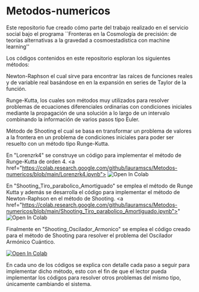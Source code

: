 # Metodos-numericos

Este repositorio fue creado cómo parte del trabajo realizado en el servicio social bajo el programa ``Fronteras en la Cosmología de precisión: de teorías alternativas a la gravedad a cosmoestadística con machine learning''

Los códigos contenidos en este repositorio esploran los siguientes métodos:

Newton-Raphson el cual sirve para encontrar las raíces de funciones reales y de variable real basándose en en la expansión en series de Taylor de la función. 

Runge-Kutta, los cuales son métodos muy utilizados para resolver problemas de ecuaciones diferenciales ordinarias con condiciones iniciales mediante la propagación de una solución a lo largo de un intervalo combinando la información de varios pasos tipo Euler. 

Método de Shooting el cual se basa en transformar un problema de valores a la frontera en un problema de condiciones iniciales para poder ser resuelto con un método tipo Runge-Kutta.

En "Lorenzrk4" se construye un código para implementar el método de Runge-Kutta de orden 4.
<a href=\"https://colab.research.google.com/github/lauramscs/Metodos-numericos/blob/main/Lorenzrk4.ipynb">
   <img src="https://colab.research.google.com/assets/colab-badge.svg" alt="Open In Colab"/>
</a>   


En "Shooting_Tiro_parabolico_Amortiguado" se emplea el método de Runge Kutta y además se desarrolla el código para implementar el método de Newton-Raphson en el método de Shooting. 
<a href=\"https://colab.research.google.com/github/lauramscs/Metodos-numericos/blob/main/Shooting_Tiro_parabolico_Amortiguado.ipynb">"
  <img src="https://colab.research.google.com/assets/colab-badge.svg" alt="Open In Colab"/>
</a>

Finalmente en  "Shooting_Oscilador_Armonico" se emplea el código creado para el método de Shooting para resolver el problema del Oscilador Armónico Cuántico.

<a href="https://colab.research.google.com/github/lauramscs/Metodos-numericos/blob/main/Shooting_Oscilador_Armonico.ipynb">
  <img src="https://colab.research.google.com/assets/colab-badge.svg" alt="Open In Colab"/>
</a>


En cada uno de los códigos se explica con detalle cada paso a seguir para implementar dicho método, esto con el fin de que el lector pueda implementar los códigos para resolver otros problemas del mismo tipo, únicamente cambiando el sistema.
